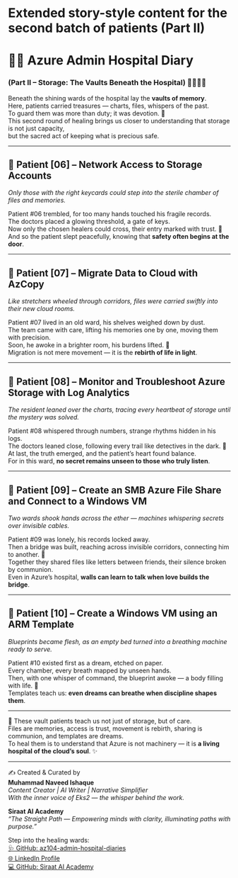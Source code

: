 # Extended story-style content for the second batch of patients (Part II)
# 🏥🌷 Azure Admin Hospital Diary  
### (Part II – Storage: The Vaults Beneath the Hospital) 🌸✨🧚‍♀️  

Beneath the shining wards of the hospital lay the **vaults of memory**.  
Here, patients carried treasures — charts, files, whispers of the past.  
To guard them was more than duty; it was devotion. 🌼  
This second round of healing brings us closer to understanding that storage is not just capacity,  
but the sacred act of keeping what is precious safe.  

---

## 🌷 Patient [06] – Network Access to Storage Accounts  
*Only those with the right keycards could step into the sterile chamber of files and memories.*  

Patient #06 trembled, for too many hands touched his fragile records.  
The doctors placed a glowing threshold, a gate of keys.  
Now only the chosen healers could cross, their entry marked with trust. 🌸  
And so the patient slept peacefully, knowing that **safety often begins at the door**.  

---

## 🌷 Patient [07] – Migrate Data to Cloud with AzCopy  
*Like stretchers wheeled through corridors, files were carried swiftly into their new cloud rooms.*  

Patient #07 lived in an old ward, his shelves weighed down by dust.  
The team came with care, lifting his memories one by one, moving them with precision.  
Soon, he awoke in a brighter room, his burdens lifted. 🌼  
Migration is not mere movement — it is the **rebirth of life in light**.  

---

## 🌷 Patient [08] – Monitor and Troubleshoot Azure Storage with Log Analytics  
*The resident leaned over the charts, tracing every heartbeat of storage until the mystery was solved.*  

Patient #08 whispered through numbers, strange rhythms hidden in his logs.  
The doctors leaned close, following every trail like detectives in the dark. 🌷  
At last, the truth emerged, and the patient’s heart found balance.  
For in this ward, **no secret remains unseen to those who truly listen**.  

---

## 🌷 Patient [09] – Create an SMB Azure File Share and Connect to a Windows VM  
*Two wards shook hands across the ether — machines whispering secrets over invisible cables.*  

Patient #09 was lonely, his records locked away.  
Then a bridge was built, reaching across invisible corridors, connecting him to another. 🌸  
Together they shared files like letters between friends, their silence broken by communion.  
Even in Azure’s hospital, **walls can learn to talk when love builds the bridge**.  

---

## 🌷 Patient [10] – Create a Windows VM using an ARM Template  
*Blueprints became flesh, as an empty bed turned into a breathing machine ready to serve.*  

Patient #10 existed first as a dream, etched on paper.  
Every chamber, every breath mapped by unseen hands.  
Then, with one whisper of command, the blueprint awoke — a body filling with life. 🌼  
Templates teach us: **even dreams can breathe when discipline shapes them**.  

---

🌿 These vault patients teach us not just of storage, but of care.  
Files are memories, access is trust, movement is rebirth, sharing is communion, and templates are dreams.  
To heal them is to understand that Azure is not machinery — it is **a living hospital of the cloud’s soul**. ✨  

---

✍️ Created & Curated by  
**Muhammad Naveed Ishaque**  
_Content Creator | AI Writer | Narrative Simplifier_  
_With the inner voice of Eks2 — the whisper behind the work._  

**Siraat AI Academy**  
_“The Straight Path — Empowering minds with clarity, illuminating paths with purpose.”_

Step into the healing wards:  
[🩺 GitHub: az104-admin-hospital-diaries](https://github.com/siraat-ai-academy/az104-admin-hospital-diaries)  
[🌐 LinkedIn Profile](https://lnkd.in/dquwuE-5)   
[💻 GitHub: Siraat AI Academy](https://github.com/siraat-ai-academy)  
